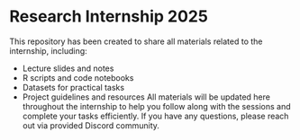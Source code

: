 # Research Internship 2025
This repository has been created to share all materials related to the internship, including:  
- Lecture slides and notes  
- R scripts and code notebooks
- Datasets for practical tasks
- Project guidelines and resources
All materials will be updated here throughout the internship to help you follow along with the sessions and complete your tasks efficiently.
If you have any questions, please reach out via provided Discord community. 
